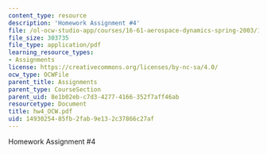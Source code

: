 ```yaml
---
content_type: resource
description: 'Homework Assignment #4'
file: /ol-ocw-studio-app/courses/16-61-aerospace-dynamics-spring-2003/1493025485fb2fab9e132c37866c27af_hw4_OCW.pdf
file_size: 303735
file_type: application/pdf
learning_resource_types:
- Assignments
license: https://creativecommons.org/licenses/by-nc-sa/4.0/
ocw_type: OCWFile
parent_title: Assignments
parent_type: CourseSection
parent_uid: 8e1b02eb-c7d3-4277-4166-352f7aff46ab
resourcetype: Document
title: hw4_OCW.pdf
uid: 14930254-85fb-2fab-9e13-2c37866c27af
---
```

Homework Assignment #4